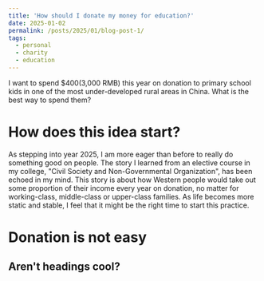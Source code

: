 ```yaml
---
title: 'How should I donate my money for education?'
date: 2025-01-02
permalink: /posts/2025/01/blog-post-1/
tags:
  - personal
  - charity
  - education
---
```


I want to spend $400(3,000 RMB) this year on donation to primary school kids in one of the most under-developed rural areas in China. What is the best way to spend them?

How does this idea start?
======
As stepping into year 2025, I am more eager than before to really do something good on people. The story I learned from an elective course in my college, "Civil Society and Non-Governmental Organization", has been echoed in my mind. This story is about how Western people would take out some proportion of their income every year on donation, no matter for working-class, middle-class or upper-class families. As life becomes more static and stable, I feel that it might be the right time to start this practice.

Donation is not easy
======


Aren't headings cool?
------
